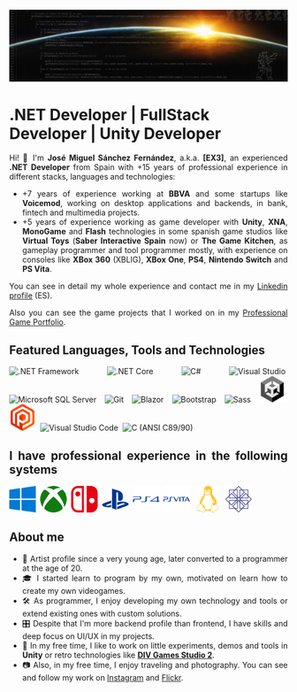 ![Visual Studio EX3 header](/Local/Images/header.jpg)

# .NET Developer | FullStack Developer | Unity Developer

<div align='justify'>
Hi! 👋 I'm <b>José Miguel Sánchez Fernández</b>, a.k.a. <b>[EX3]</b>, an experienced <b>.NET Developer</b> from Spain with +15 years of professional experience in different stacks, languages and technologies: 

<ul>
<li>+7 years of experience working at <b>BBVA</b> and some startups like <b>Voicemod</b>, working on desktop applications and backends, in bank, fintech and multimedia projects.</li>

<li>+5 years of experience working as game developer with <b>Unity</b>, <b>XNA</b>, <b>MonoGame</b> and <b>Flash</b> technologies in some spanish game studios like <b>Virtual Toys</b> (<b>Saber Interactive Spain</b> now) or <b>The Game Kitchen</b>, as gameplay programmer and tool programmer mostly, with experience on consoles like <b>XBox 360</b> (XBLIG), <b>XBox One</b>, <b>PS4</b>, <b>Nintendo Switch</b> and <b>PS Vita</b>.</li>
</ul>

You can see in detail my whole experience and contact me in my [Linkedin profile](https://www.linkedin.com/in/ex3tlsa/) (ES).

Also you can see the game projects that I worked on in my [Professional Game Portfolio](https://portfolio.visualstudioex3.com/).

## Featured Languages, Tools and Technologies
<div>
  <img width="48" src="https://cdn.jsdelivr.net/gh/devicons/devicon/icons/dot-net/dot-net-plain-wordmark.svg" title=".NET Framework" alt=".NET Framework"/>&nbsp;
  <img width="48" src="https://cdn.jsdelivr.net/gh/devicons/devicon/icons/dotnetcore/dotnetcore-original.svg" title=".NET Core" alt=".NET Core"/>&nbsp;
  <img width="48" src="https://cdn.jsdelivr.net/gh/devicons/devicon/icons/csharp/csharp-original.svg" title="C#" alt="C#"/>&nbsp;
  <img width="48" src="https://cdn.jsdelivr.net/gh/devicons/devicon/icons/visualstudio/visualstudio-original.svg" title="Visual Studio" alt="Visual Studio"/>&nbsp;
  <img width="48" src="https://cdn.jsdelivr.net/gh/devicons/devicon@latest/icons/microsoftsqlserver/microsoftsqlserver-plain.svg" title="Microsoft SQL Server" alt="Microsoft SQL Server"/>&nbsp;
  <img width="48" src="https://cdn.jsdelivr.net/gh/devicons/devicon/icons/git/git-original.svg" title="Git" alt="Git"/>&nbsp;  
  <img width="48" src="https://cdn.jsdelivr.net/gh/devicons/devicon@latest/icons/blazor/blazor-original.svg" title="Blazor" alt="Blazor"/>&nbsp;
  <img width="48" src="https://cdn.jsdelivr.net/gh/devicons/devicon@latest/icons/bootstrap/bootstrap-original.svg" title="Bootstrap" alt="Bootstrap"/>&nbsp;
  <img width="48" src="https://cdn.jsdelivr.net/gh/devicons/devicon@latest/icons/sass/sass-original.svg" title="Sass" alt="Sass"/>&nbsp;
  <img width="48" src="/Local/Images/Icons/unity.png" title="Unity" alt="Unity"/>&nbsp;
  <img width="48" src="/Local/Images/Icons/plasticscm.png" title="Plastic SCM" alt="Plastic SCM"/>&nbsp;
  <img width="48" src="https://cdn.jsdelivr.net/gh/devicons/devicon/icons/vscode/vscode-original.svg" title="Visual Studio Code" alt="Visual Studio Code"/>&nbsp;
  <img width="48" src="https://cdn.jsdelivr.net/gh/devicons/devicon/icons/c/c-original.svg" title="C (ANSI C89/90)" alt="C (ANSI C89/90)"/>&nbsp;
</div>

## I have professional experience in the following systems
<div>
  <img width="48" src="/Local/Images/Icons/windows.png" title="Windows" alt="Windows"/>&nbsp;
  <img width="48" src="/Local/Images/Icons/xbox.png" title="XBox One" alt="XBox One"/>&nbsp;
  <img width="48" src="/Local/Images/Icons/nintendoswitch.png" title="Nintendo Switch" alt="Nintendo Switch"/>&nbsp;  
  <img width="48" src="/Local/Images/Icons/playstation.png" title="PlayStation" alt="PlayStation"/>&nbsp;
  <img width="48" src="/Local/Images/Icons/ps4.png" title="PlayStation 4" alt="PlayStation 4"/>&nbsp;
  <img width="48" src="/Local/Images/Icons/psvita.png" title="PlayStation Vita" alt="PlayStation Vita"/>&nbsp;
  <img width="48" src="/Local/Images/Icons/linux.png" title="Linux" alt="Linux"/>&nbsp;
  <img width="48" src="/Local/Images/Icons/centos.png" title="CentOS" alt="CentOS"/>&nbsp;
</div>

 ## About me

 - 🎨 Artist profile since a very young age, later converted to a programmer at the age of 20.
 - 🎓 I started learn to program by my own, motivated on learn how to create my own videogames.
 - 🛠️ As programmer, I enjoy developing my own technology and tools or extend existing ones with custom solutions.
 - 🎛️ Despite that I'm more backend profile than frontend, I have skills and deep focus on UI/UX in my projects.
 - 🚀 In my free time, I like to work on little experiments, demos and tools in <b>Unity</b> or retro technologies like [<b>DIV Games Studio 2</b>](/Shared/Images/div_games_studio/README.md).
 - 📷 Also, in my free time, I enjoy traveling and photography. You can see and follow my work on [Instagram](https://www.instagram.com/ex3_tlsa) and [Flickr](https://www.flickr.com/photos/ex3_tlsa).

</div>
<!--
**VisualStudioEX3/VisualStudioEX3** is a ✨ _special_ ✨ repository because its `README.md` (this file) appears on your GitHub profile.

Here are some ideas to get you started:

- 🔭 I’m currently working on ...
- 🌱 I’m currently learning ...
- 👯 I’m looking to collaborate on ...
- 🤔 I’m looking for help with ...
- 💬 Ask me about ...
- 📫 How to reach me: ...
- 😄 Pronouns: ...
- ⚡ Fun fact: ...
-->
